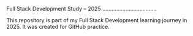 Full Stack Development Study – 2025
...................................

This repository is part of my Full Stack Development learning journey in 2025.
It was created for GitHub practice.

